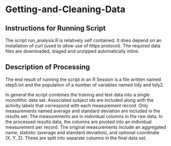 Getting-and-Cleaning-Data
=========================

## Instructions for Running Script
The script run_analysis.R is relatively self contained.  It does depend on an installation of curl (used to allow use of https protocol).  The required data files are downloaded, staged and unzipped automatically inline.

## Description of Processing
The end result of running the script in an R Session is a file written named step5.txt and the population of a number of variables named tidy and tidy2.

In general the script combines the training and test data into a single monolithic data set.  Associated subject ids are included along with the activity labels that correspond with each measurement record.  Only measurements named average and standard deviation are included in the results set.  The measurements are in individual columns in the raw data.  In the processed results data, the columns are pivoted into an individual measurement per record.  The original measurements include an aggregated name, statistic (average and standard deviation), and optional coordinate (X, Y, Z).  These are split into separate columns in the final data set.
